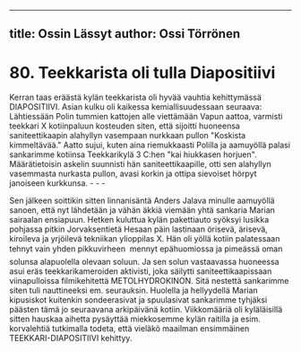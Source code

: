 
---
title: Ossin Lässyt
author: Ossi Törrönen
---

    
# 80. Teekkarista oli tulla Diapositiivi

Kerran taas eräästä kylän teekkarista oli hyvää vauhtia kehittymässä DIAPOSITIIVI. Asian kulku oli 
kaikessa kemiallisuudessaan seuraava: Lähtiessään Polin tummien kattojen alle viettämään Vapun 
aattoa, varmisti teekkari X kotiinpaluun kosteuden siten, että sijoitti huoneensa saniteettikaapin 
alahyllyn vasempaan nurkkaan pullon "Koskista kimmeltävää." Aatto sujui, kuten aina riemukkaasti 
Polilla ja aamuyöllä palasi sankarimme kotiinsa Teekkarikylä 3 C:hen "kai hiukkasen horjuen". 
Määrätietoisin askelin suunnisti hän saniteettikaapille, otti sen alahyllyn vasemmasta nurkasta pullon, 
avasi korkin ja ottipa sievoiset hörpyt janoiseen kurkkunsa. - - -

Sen jälkeen soittikin sitten linnanisäntä Anders Jalava minulle aamuyöllä sanoen, että nyt lähdetään ja 
vähän äkkiä viemään yhtä sankaria Marian sairaalan ensiapuun. Hetken kuluttua kylän pakettiauto 
syöksyi lusikka pohjassa pitkin Jorvaksentietä Hesaan päin lastinaan örisevä, ärisevä, kiroileva ja 
yrjöilevä tekniikan ylioppilas X. Hän oli yöllä kotiin palatessaan tehnyt vain yhden pikkuvirheen  
mennyt epähuomiossa ja pimeässä oman solunsa alapuolella olevaan soluun. Ja sen solun vastaavassa 
huoneessa asui eräs teekkarikameroiden aktivisti, joka säilytti saniteettikaapissaan viinapulloissa 
filmikehitettä METOLHYDROKINON. Sitä nestettä sankarimme siten tuli nauttineeksi em. 
seurauksin. Huolella ja hellyydellä Marian kipusiskot kuitenkin sondeerasivat ja spuulasivat 
sankarimme tyhjäksi päästen tämä jo seuraavana arkipäivänä kotiin. Viikkomääriä oli kyläläisillä sitten 
hauskaa aihetta pysäyttää miekkosemme kylän raitilla ja esim. korvalehtiä tutkimalla todeta, että 
vieläkö maailman ensimmäinen TEEKKARI-DIAPOSITIIVI kehittyy.
